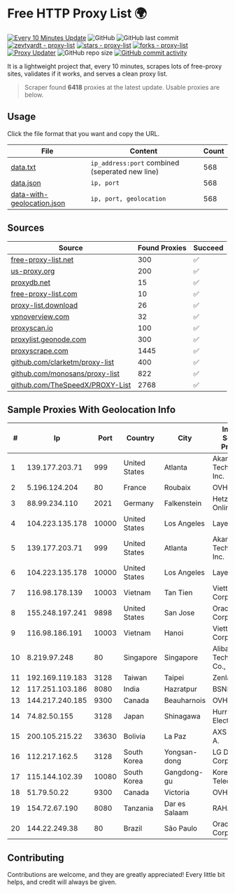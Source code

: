 
# Free HTTP Proxy List 🌍

[![Every 10 Minutes Update](https://github.com/mertguvencli/http-proxy-list/actions/workflows/main.yml/badge.svg?branch=main)](https://github.com/mertguvencli/http-proxy-list/actions/workflows/main.yml)
![GitHub](https://img.shields.io/github/license/mertguvencli/http-proxy-list)
![GitHub last commit](https://img.shields.io/github/last-commit/mertguvencli/http-proxy-list)
[![zevtyardt - proxy-list](https://img.shields.io/static/v1?label=zevtyardt&message=proxy-list&color=blue&logo=github)](https://github.com/zevtyardt/proxy-list "Go to GitHub repo")
[![stars - proxy-list](https://img.shields.io/github/stars/zevtyardt/proxy-list?style=social)](https://github.com/zevtyardt/proxy-list)
[![forks - proxy-list](https://img.shields.io/github/forks/zevtyardt/proxy-list?style=social)](https://github.com/zevtyardt/proxy-list)
[![Proxy Updater](https://github.com/zevtyardt/proxy-list/workflows/Proxy%20Updater/badge.svg)](https://github.com/zevtyardt/proxy-list/actions?query=workflow:"Proxy+Updater")
![GitHub repo size](https://img.shields.io/github/repo-size/zevtyardt/proxy-list)
[![GitHub commit activity](https://img.shields.io/github/commit-activity/m/zevtyardt/proxy-list?logo=commits)](https://github.com/zevtyardt/proxy-list/commits/main)

It is a lightweight project that, every 10 minutes, scrapes lots of free-proxy sites, validates if it works, and serves a clean proxy list.

> Scraper found **6418** proxies at the latest update. Usable proxies are below.

## Usage

Click the file format that you want and copy the URL.

|File|Content|Count|
|----|-------|-----|
|[data.txt](https://raw.githubusercontent.com/mertguvencli/http-proxy-list/main/proxy-list/data.txt)|`ip_address:port` combined (seperated new line)|568|
|[data.json](https://raw.githubusercontent.com/mertguvencli/http-proxy-list/main/proxy-list/data.json)|`ip, port`|568|
|[data-with-geolocation.json](https://raw.githubusercontent.com/mertguvencli/http-proxy-list/main/proxy-list/data-with-geolocation.json)|`ip, port, geolocation`|568|

## Sources

|Source|Found Proxies|Succeed|
|------|-------------|-------|
|[free-proxy-list.net](https://free-proxy-list.net)|300|✅|
|[us-proxy.org](https://www.us-proxy.org)|200|✅|
|[proxydb.net](http://proxydb.net)|15|✅|
|[free-proxy-list.com](https://free-proxy-list.com/?page=&port=&type%5B%5D=http&type%5B%5D=https&up_time=0&search=Search)|10|✅|
|[proxy-list.download](https://www.proxy-list.download/HTTP)|26|✅|
|[vpnoverview.com](https://vpnoverview.com/privacy/anonymous-browsing/free-proxy-servers)|32|✅|
|[proxyscan.io](https://www.proxyscan.io)|100|✅|
|[proxylist.geonode.com](https://proxylist.geonode.com/api/proxy-list?limit=300&page=1&sort_by=lastChecked&sort_type=desc&protocols=http,https)|300|✅|
|[proxyscrape.com](https://api.proxyscrape.com/v2/?request=displayproxies&protocol=http&timeout=10000&country=all&ssl=all&anonymity=all)|1445|✅|
|[github.com/clarketm/proxy-list](https://raw.githubusercontent.com/clarketm/proxy-list/master/proxy-list-raw.txt)|400|✅|
|[github.com/monosans/proxy-list](https://raw.githubusercontent.com/monosans/proxy-list/main/proxies/http.txt)|822|✅|
|[github.com/TheSpeedX/PROXY-List](https://raw.githubusercontent.com/TheSpeedX/PROXY-List/master/http.txt)|2768|✅|


## Sample Proxies With Geolocation Info

|#|Ip|Port|Country|City|Internet Service Provider|
|-|--|----|-------|----|-------------------------|
|1|139.177.203.71|999|United States|Atlanta|Akamai Technologies, Inc.|
|2|5.196.124.204|80|France|Roubaix|OVH SAS|
|3|88.99.234.110|2021|Germany|Falkenstein|Hetzner Online GmbH|
|4|104.223.135.178|10000|United States|Los Angeles|LayerHost|
|5|139.177.203.71|999|United States|Atlanta|Akamai Technologies, Inc.|
|6|104.223.135.178|10000|United States|Los Angeles|LayerHost|
|7|116.98.178.139|10003|Vietnam|Tan Tien|Viettel Corporation|
|8|155.248.197.241|9898|United States|San Jose|Oracle Corporation|
|9|116.98.186.191|10003|Vietnam|Hanoi|Viettel Corporation|
|10|8.219.97.248|80|Singapore|Singapore|Alibaba (US) Technology Co., Ltd.|
|11|192.169.119.183|3128|Taiwan|Taipei|Zenlayer Inc|
|12|117.251.103.186|8080|India|Hazratpur|BSNL Internet|
|13|144.217.240.185|9300|Canada|Beauharnois|OVH SAS|
|14|74.82.50.155|3128|Japan|Shinagawa|Hurricane Electric|
|15|200.105.215.22|33630|Bolivia|La Paz|AXS Bolivia S. A.|
|16|112.217.162.5|3128|South Korea|Yongsan-dong|LG DACOM Corporation|
|17|115.144.102.39|10080|South Korea|Gangdong-gu|Korea Telecom|
|18|51.79.50.22|9300|Canada|Victoria|OVH SAS|
|19|154.72.67.190|8080|Tanzania|Dar es Salaam|RAHA-LTZ|
|20|144.22.249.38|80|Brazil|São Paulo|Oracle Corporation|



## Contributing

Contributions are welcome, and they are greatly appreciated! Every
little bit helps, and credit will always be given.

